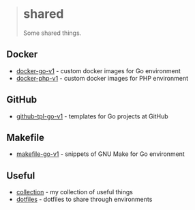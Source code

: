 > # shared
>
> Some shared things.

## Docker

- [docker-go-v1](../../tree/docker-go-v1) - custom docker images for Go environment
- [docker-php-v1](../../tree/docker-php-v1) - custom docker images for PHP environment

## GitHub

- [github-tpl-go-v1](../../tree/github-tpl-go-v1) - templates for Go projects at GitHub

## Makefile

- [makefile-go-v1](../../tree/makefile-go-v1) - snippets of GNU Make for Go environment

## Useful

- [collection](../../tree/collection) - my collection of useful things
- [dotfiles](../../tree/dotfiles) - dotfiles to share through environments
